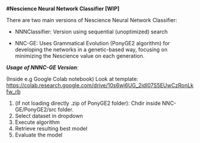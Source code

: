 **#Nescience Neural Network Classifier [WIP]**

There are two main versions of Nescience Neural Network Classifier:

+ NNNClassifier: Version using sequential (unoptimized) search

+ NNC-GE: Uses Grammatical Evolution (PonyGE2 algorithm) for developing the networks in a genetic-based way, focusing on minimizing the Nescience value on each generation.

***Usage of NNNC-GE Version***:

(Inside e.g Google Colab notebook)
Look at template: https://colab.research.google.com/drive/10s6wj6UG_2idI07S5EUwCzRonLkfw_rb

1. (if not loading directly .zip of PonyGE2 folder): Chdir inside NNC-GE/PonyGE2/src folder.
2. Select dataset in dropdown
3. Execute algorithm
4. Retrieve resulting best model
5. Evaluate the model